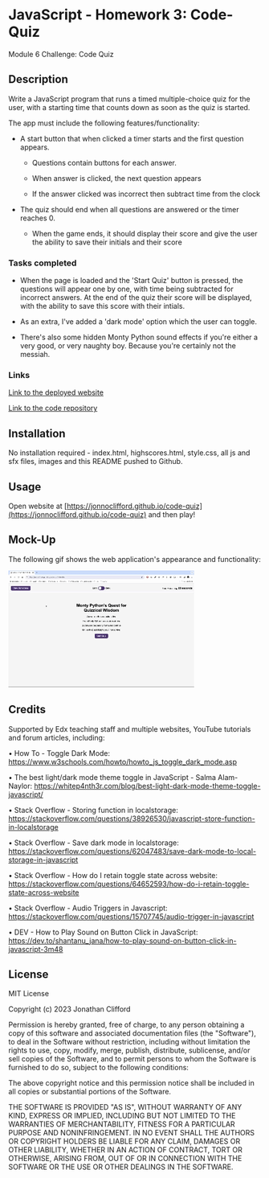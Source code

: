 # JavaScript - Homework 3: Code-Quiz
Module 6 Challenge: Code Quiz

## Description

Write a JavaScript program that runs a timed multiple-choice quiz for the user, with a starting time that counts down as soon as the quiz is started.

The app must include the following features/functionality:

* A start button that when clicked a timer starts and the first question appears.

  * Questions contain buttons for each answer.

  * When answer is clicked, the next question appears

  * If the answer clicked was incorrect then subtract time from the clock

* The quiz should end when all questions are answered or the timer reaches 0.

  * When the game ends, it should display their score and give the user the ability to save their initials and their score

### Tasks completed

* When the page is loaded and the 'Start Quiz' button is pressed, the questions will appear one by one, with time being subtracted for incorrect answers. At the end of the quiz their score will be displayed, with the ability to save this score with their intials.

* As an extra, I've added a 'dark mode' option which the user can toggle.

* There's also some hidden Monty Python sound effects if you're either a very good, or very naughty boy. Because you're certainly not the messiah.

### Links

[Link to the deployed website](https://jonnoclifford.github.io/code-quiz/)

[Link to the code repository](https://github.com/jonnoclifford/code-quiz)

## Installation

No installation required - index.html, highscores.html, style.css, all js and sfx files, images and this README pushed to Github.

## Usage

Open website at [https://jonnoclifford.github.io/code-quiz](https://jonnoclifford.github.io/code-quiz) and then play!

## Mock-Up

The following gif shows the web application's appearance and functionality:

![Animation of quiz. Presses button to start quiz. Clicks the button for the answer to each question, displays if answer was correct or incorrect. Quiz finishes and displays high scores. User adds their initials, then clears their initials and starts over.](./assets/images/code-quiz-demo.gif)

## Credits

Supported by Edx teaching staff and multiple websites, YouTube tutorials and forum articles, including:

• How To - Toggle Dark Mode: https://www.w3schools.com/howto/howto_js_toggle_dark_mode.asp

• The best light/dark mode theme toggle in JavaScript - Salma Alam-Naylor: https://whitep4nth3r.com/blog/best-light-dark-mode-theme-toggle-javascript/

• Stack Overflow - Storing function in localstorage: https://stackoverflow.com/questions/38926530/javascript-store-function-in-localstorage

• Stack Overflow - Save dark mode in localstorage: https://stackoverflow.com/questions/62047483/save-dark-mode-to-local-storage-in-javascript

• Stack Overflow - How do I retain toggle state across website: https://stackoverflow.com/questions/64652593/how-do-i-retain-toggle-state-across-website

• Stack Overflow - Audio Triggers in Javascript: https://stackoverflow.com/questions/15707745/audio-trigger-in-javascript

• DEV - How to Play Sound on Button Click in JavaScript: https://dev.to/shantanu_jana/how-to-play-sound-on-button-click-in-javascript-3m48

## License

MIT License

Copyright (c) 2023 Jonathan Clifford

Permission is hereby granted, free of charge, to any person obtaining a copy
of this software and associated documentation files (the "Software"), to deal
in the Software without restriction, including without limitation the rights
to use, copy, modify, merge, publish, distribute, sublicense, and/or sell
copies of the Software, and to permit persons to whom the Software is
furnished to do so, subject to the following conditions:

The above copyright notice and this permission notice shall be included in all
copies or substantial portions of the Software.

THE SOFTWARE IS PROVIDED "AS IS", WITHOUT WARRANTY OF ANY KIND, EXPRESS OR
IMPLIED, INCLUDING BUT NOT LIMITED TO THE WARRANTIES OF MERCHANTABILITY,
FITNESS FOR A PARTICULAR PURPOSE AND NONINFRINGEMENT. IN NO EVENT SHALL THE
AUTHORS OR COPYRIGHT HOLDERS BE LIABLE FOR ANY CLAIM, DAMAGES OR OTHER
LIABILITY, WHETHER IN AN ACTION OF CONTRACT, TORT OR OTHERWISE, ARISING FROM,
OUT OF OR IN CONNECTION WITH THE SOFTWARE OR THE USE OR OTHER DEALINGS IN THE
SOFTWARE.
